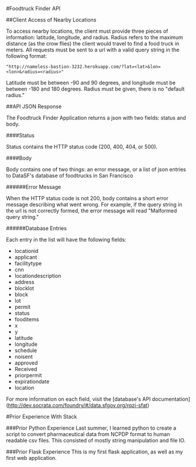 #Foodtruck Finder API

##Client Access of Nearby Locations

To access nearby locations, the client must provide three pieces of information: latitude, longitude, and radius. Radius refers to the maximum distance (as the crow flies) the client would travel to find a food truck in meters. All requests must be sent to a url with a valid query string in the following format:

	"http://nameless-bastion-3232.herokuapp.com/?lat=<lat>&lon=<lon>&radius=<radius>"

Latitude must be between -90 and 90 degrees, and longitude must be between -180 and 180 degrees. Radius must be given, there is no "default radius."

##API JSON Response

The Foodtruck Finder Application returns a json with two fields: status and body.

####Status

Status contains the HTTP status code (200, 400, 404, or 500).

####Body

Body contains one of two things: an error message, or a list of json entries to DataSF's database of foodtrucks in San Francisco

######Error Message

When the HTTP status code is not 200, body contains a short error message describing what went wrong. For example, if the query string in the url is not correctly formed, the error message will read "Malformed query string."

######Database Entries

Each entry in the list will have the following fields:


* locationid
* applicant
* facilitytype
* cnn
* locationdescription
* address
* blocklot
* block
* lot
* permit
* status
* fooditems
* x
* y
* latitude
* longitude
* schedule
* noisent
* approved
* Received
* priorpermit
* expirationdate
* location

For more information on each field, visit the [database's API documentation] (http://dev.socrata.com/foundry/#/data.sfgov.org/rqzj-sfat)

#Prior Experience With Stack

###Prior Python Experience
Last summer, I learned python to create a script to convert pharmaceutical data from NCPDP format to human readable csv files. This consisted of mostly string manipulation and file IO.

###Prior Flask Experience
This is my first flask application, as well as my first web application.
